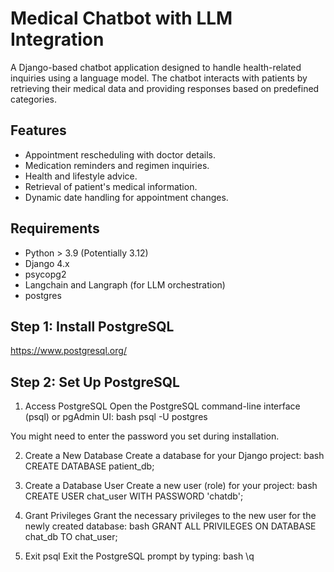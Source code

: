   # Medical Chatbot with LLM Integration

A Django-based chatbot application designed to handle health-related inquiries using a language model. The chatbot interacts with patients by retrieving their medical data and providing responses based on predefined categories.

## Features
- Appointment rescheduling with doctor details.
- Medication reminders and regimen inquiries.
- Health and lifestyle advice.
- Retrieval of patient's medical information.
- Dynamic date handling for appointment changes.

## Requirements
- Python > 3.9 (Potentially 3.12)
- Django 4.x
- psycopg2
- Langchain and Langraph (for LLM orchestration)
- postgres

## Step 1: Install PostgreSQL
https://www.postgresql.org/

## Step 2: Set Up PostgreSQL
1. Access PostgreSQL
Open the PostgreSQL command-line interface (psql) or pgAdmin UI:
bash
psql -U postgres

You might need to enter the password you set during installation.

2. Create a New Database
Create a database for your Django project:
bash
CREATE DATABASE patient_db;

3. Create a Database User
Create a new user (role) for your project:
bash
CREATE USER chat_user WITH PASSWORD 'chatdb';

4. Grant Privileges
Grant the necessary privileges to the new user for the newly created database:
bash
GRANT ALL PRIVILEGES ON DATABASE chat_db TO chat_user;

5. Exit psql
Exit the PostgreSQL prompt by typing:
bash
\q


